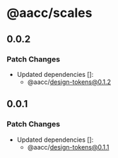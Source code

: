 # @aacc/scales

## 0.0.2

### Patch Changes

- Updated dependencies []:
  - @aacc/design-tokens@0.1.2

## 0.0.1

### Patch Changes

- Updated dependencies []:
  - @aacc/design-tokens@0.1.1
